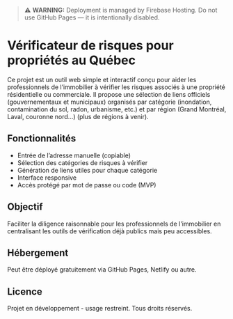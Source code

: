 
> ⚠️ **WARNING:** Deployment is managed by Firebase Hosting. Do not use GitHub Pages — it is intentionally disabled.

# Vérificateur de risques pour propriétés au Québec

Ce projet est un outil web simple et interactif conçu pour aider les professionnels de l’immobilier à vérifier les risques associés à une propriété résidentielle ou commerciale. Il propose une sélection de liens officiels (gouvernementaux et municipaux) organisés par catégorie (inondation, contamination du sol, radon, urbanisme, etc.) et par région (Grand Montréal, Laval, couronne nord...) (plus de régions à venir).

## Fonctionnalités
- Entrée de l’adresse manuelle (copiable)
- Sélection des catégories de risques à vérifier
- Génération de liens utiles pour chaque catégorie
- Interface responsive
- Accès protégé par mot de passe ou code (MVP)

## Objectif
Faciliter la diligence raisonnable pour les professionnels de l'immobilier en centralisant les outils de vérification déjà publics mais peu accessibles.

## Hébergement
Peut être déployé gratuitement via GitHub Pages, Netlify ou autre.

## Licence
Projet en développement - usage restreint. Tous droits réservés.
